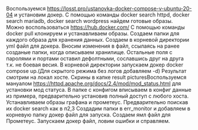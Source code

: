 Воспользуемся https://losst.pro/ustanovka-docker-compose-v-ubuntu-20-04 и установим докер.
С помощью команды docker search httpd, docker search mariadb, docker search wordpress найдем готовые образы. Можно воспользоваться https://hub.docker.com/
С помощью команды docker pull клонируем и устанавливаем образы.
Создаем папки для каждого образа для хранения данных.
Создаем в корневой директории yml файл для докера.
Вносим изменения в файл, ссылаясь на ранее созданые папки, когда описываем хранилище. Остальные поля с паролями и портами оставил дефолтными, сославшись друг на друга т.к. не боевая весия.
В корневой директории запускаем докер docker compose up.(Для скрытого режима без логов добавляем -d)
Результат смотрим на локал хосте. Скрины в капке result picturesВоспользуемся мануалом https://httpd.apache.org/docs/2.4/mod/mod_status.html для установки мод статуса.
В папке с конфигом вписываем в конфиг данные из примера, предварительно установив полный доступ с любого хоста.
Устанавливаем образы графана и прометеус. Предварительно поискав их docker search как в п2,3
Создадим папки в err_monitor и добавляем в корневую папку докер файл для запуска.
Создаем ямл файл для Прометеус.
Запускаем докер файл, ловим ошибки и справляем.
